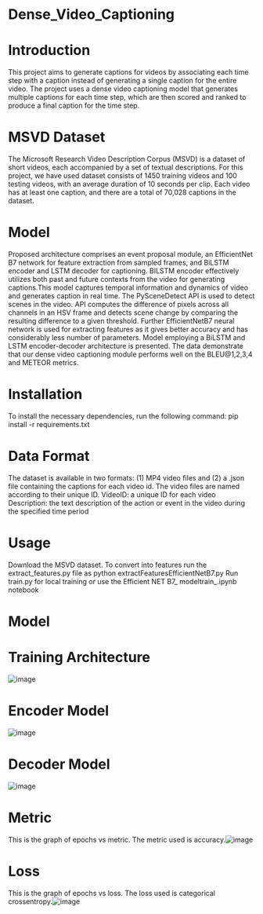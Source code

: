 # Dense_Video_Captioning

# Introduction
This project aims to generate captions for videos by associating each time step with a caption instead of generating a single caption for the entire video. The project uses a dense video captioning model that generates multiple captions for each time step, which are then scored and ranked to produce a final caption for the time step.

# MSVD Dataset
The Microsoft Research Video Description Corpus (MSVD) is a dataset of short videos, each accompanied by a set of textual descriptions. For this project, we have used dataset consists of 1450 training videos and 100 testing videos, with an average duration of 10 seconds per clip. Each video has at least one caption, and there are a total of 70,028 captions in the dataset.

# Model
Proposed architecture comprises an event proposal module, an EfficientNet B7 network for feature extraction from sampled frames, and BiLSTM encoder and LSTM decoder for captioning. BILSTM encoder effectively utilizes both past and future contexts from the video for generating captions.This model captures temporal information and dynamics of video and generates caption in real time. The PySceneDetect API is used to detect scenes in the video. API computes the difference of pixels across all channels in an HSV frame and detects scene change by comparing the resulting difference to a given threshold. Further EfficientNetB7 neural network is used for extracting features as it gives better accuracy and has considerably less number of parameters. Model employing a BiLSTM and LSTM encoder-decoder architecture is presented. The data demonstrate that our dense video captioning module performs well on the BLEU@1,2,3,4 and METEOR metrics.

# Installation
To install the necessary dependencies, run the following command: pip install -r requirements.txt
# Data Format
The dataset is available in two formats: (1) MP4 video files and (2) a .json file containing the captions for each video id. The video files are named according to their unique ID.
VideoID: a unique ID for each video
Description: the text description of the action or event in the video during the specified time period

# Usage
Download the MSVD dataset.
To convert into features run the extract_features.py file as python extractFeaturesEfficientNetB7.py
Run train.py for local training or use the Efficient NET B7_ modeltrain_.ipynb notebook

# Model
# Training Architecture
![image](https://user-images.githubusercontent.com/49709163/234733154-b97b3fd8-738a-45ee-91e9-4e50247bfe5e.png)
 # Encoder Model
 ![image](https://user-images.githubusercontent.com/49709163/234733784-0856ebae-b9aa-4093-89ed-86a95458aa68.png)
# Decoder Model
![image](https://user-images.githubusercontent.com/49709163/234733933-30f038da-6db0-4631-9819-58d1539de3e1.png)

# Metric
This is the graph of epochs vs metric. The metric used is accuracy.![image](https://user-images.githubusercontent.com/49709163/234734018-f5a6d1eb-5668-4dea-8bf8-17766cbb7679.png)
# Loss
This is the graph of epochs vs loss. The loss used is categorical crossentropy.![image](https://user-images.githubusercontent.com/49709163/234734122-dacde4ed-de74-4c8c-b584-2a3194f093a4.png)












